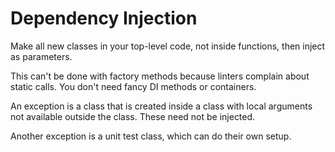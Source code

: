 # Dependency Injection

Make all new classes in your top-level code, not inside functions, then inject
as parameters.

This can't be done with factory methods because linters complain about static
calls. You don't need fancy DI methods or containers.

An exception is a class that is created inside a class with local arguments not
available outside the class. These need not be injected.

Another exception is a unit test class, which can do their own setup.
